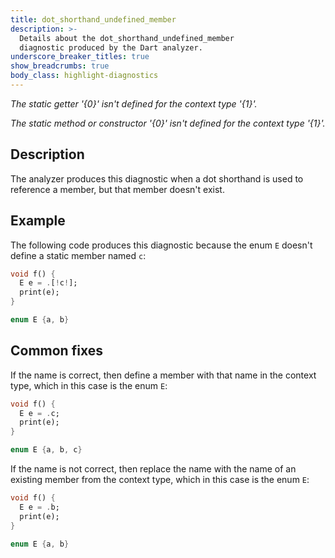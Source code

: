 ```yaml
---
title: dot_shorthand_undefined_member
description: >-
  Details about the dot_shorthand_undefined_member
  diagnostic produced by the Dart analyzer.
underscore_breaker_titles: true
show_breadcrumbs: true
body_class: highlight-diagnostics
---
```


_The static getter '{0}' isn't defined for the context type '{1}'._

_The static method or constructor '{0}' isn't defined for the context type
'{1}'._

## Description

The analyzer produces this diagnostic when a dot shorthand is used to
reference a member, but that member doesn't exist.

## Example

The following code produces this diagnostic because the enum `E` doesn't
define a static member named `c`:

```dart
void f() {
  E e = .[!c!];
  print(e);
}

enum E {a, b}
```

## Common fixes

If the name is correct, then define a member with that name in the context
type, which in this case is the enum `E`:

```dart
void f() {
  E e = .c;
  print(e);
}

enum E {a, b, c}
```

If the name is not correct, then replace the name with the name of an
existing member from the context type, which in this case is the enum `E`:

```dart
void f() {
  E e = .b;
  print(e);
}

enum E {a, b}
```
